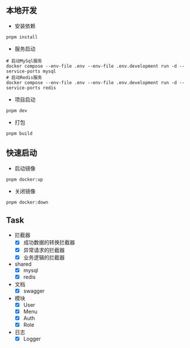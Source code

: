 ## 本地开发

* 安装依赖
```ssh
pnpm install
```

* 服务启动
```ssh
# 启动MySql服务
docker compose --env-file .env --env-file .env.development run -d --service-ports mysql
# 启动Redis服务
docker compose --env-file .env --env-file .env.development run -d --service-ports redis
```

* 项目启动
```ssh
pnpm dev
```

* 打包
```ssh
pnpm build
```

## 快速启动
* 启动镜像
```ssh
pnpm docker:up
```

* 关闭镜像
```ssh
pnpm docker:down
```

## Task
* 拦截器
	- [x] 成功数据的转换拦截器
	- [x] 异常请求的拦截器
	- [x] 业务逻辑的拦截器
* shared
	- [x] mysql
	- [x] redis
* 文档
	- [x] swagger
* 模块
	- [x] User
	- [x] Menu
	- [x] Auth
	- [x] Role
* 日志
	- [x] Logger
